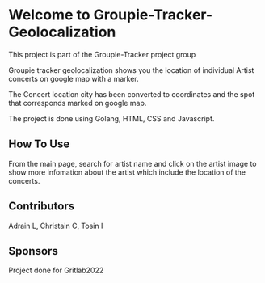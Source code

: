 # Welcome to Groupie-Tracker-Geolocalization
This project is part of the Groupie-Tracker project group

Groupie tracker geolocalization shows you the location of individual Artist concerts on google map with a marker.

The Concert location city has been converted to coordinates and the spot that corresponds marked on google map.


The project is done using Golang, HTML, CSS  and Javascript.



## How To Use
From the main page, search for artist name and click on the artist image to show more infomation about the artist which include the location of the concerts.


## Contributors
Adrain L, Christain C, Tosin I

## Sponsors
Project done for Gritlab2022